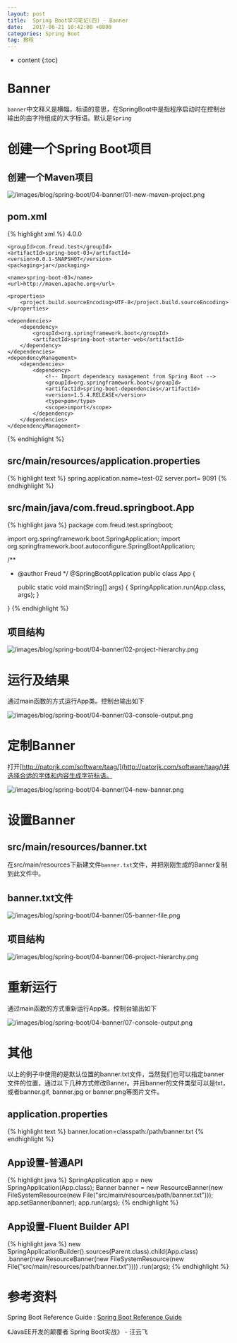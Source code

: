 ```yaml
---
layout: post
title:  Spring Boot学习笔记(四) - Banner
date:   2017-06-21 10:42:00 +0800
categories: Spring Boot
tag: 教程
---
```


* content
{:toc}


Banner
==================

`banner`中文释义是横幅，标语的意思，在SpringBoot中是指程序启动时在控制台输出的由字符组成的大字标语。默认是`Spring`

创建一个Spring Boot项目
==================

创建一个Maven项目
------------------

![/images/blog/spring-boot/04-banner/01-new-maven-project.png](/images/blog/spring-boot/04-banner/01-new-maven-project.png)

pom.xml
------------------

{% highlight xml %}
<project xmlns="http://maven.apache.org/POM/4.0.0" xmlns:xsi="http://www.w3.org/2001/XMLSchema-instance"
	xsi:schemaLocation="http://maven.apache.org/POM/4.0.0 http://maven.apache.org/xsd/maven-4.0.0.xsd">
	<modelVersion>4.0.0</modelVersion>

	<groupId>com.freud.test</groupId>
	<artifactId>spring-boot-03</artifactId>
	<version>0.0.1-SNAPSHOT</version>
	<packaging>jar</packaging>

	<name>spring-boot-03</name>
	<url>http://maven.apache.org</url>

	<properties>
		<project.build.sourceEncoding>UTF-8</project.build.sourceEncoding>
	</properties>

	<dependencies>
		<dependency>
			<groupId>org.springframework.boot</groupId>
			<artifactId>spring-boot-starter-web</artifactId>
		</dependency>
	</dependencies>
	<dependencyManagement>
		<dependencies>
			<dependency>
				<!-- Import dependency management from Spring Boot -->
				<groupId>org.springframework.boot</groupId>
				<artifactId>spring-boot-dependencies</artifactId>
				<version>1.5.4.RELEASE</version>
				<type>pom</type>
				<scope>import</scope>
			</dependency>
		</dependencies>
	</dependencyManagement>
</project>
{% endhighlight %}

src/main/resources/application.properties
------------------

{% highlight text %}
spring.application.name=test-02
server.port= 9091
{% endhighlight %}

src/main/java/com.freud.springboot.App
------------------

{% highlight java %}
package com.freud.test.springboot;

import org.springframework.boot.SpringApplication;
import org.springframework.boot.autoconfigure.SpringBootApplication;

/**
 * @author Freud
 */
@SpringBootApplication
public class App {

	public static void main(String[] args) {
		SpringApplication.run(App.class, args);
	}

}
{% endhighlight %}

项目结构
------------------

![/images/blog/spring-boot/04-banner/02-project-hierarchy.png](/images/blog/spring-boot/04-banner/02-project-hierarchy.png)


运行及结果
==================

通过main函数的方式运行App类。控制台输出如下

![/images/blog/spring-boot/04-banner/03-console-output.png](/images/blog/spring-boot/04-banner/03-console-output.png)


定制Banner
==================

打开[http://patorjk.com/software/taag/](http://patorjk.com/software/taag/)并选择合适的字体和内容生成字符标语。

![/images/blog/spring-boot/04-banner/04-new-banner.png](/images/blog/spring-boot/04-banner/04-new-banner.png)


设置Banner
==================

src/main/resources/banner.txt
------------------

在src/main/resources下新建文件`banner.txt`文件，并把刚刚生成的Banner复制到此文件中。

banner.txt文件
------------------

![/images/blog/spring-boot/04-banner/05-banner-file.png](/images/blog/spring-boot/04-banner/05-banner-file.png)

项目结构
------------------

![/images/blog/spring-boot/04-banner/06-project-hierarchy.png](/images/blog/spring-boot/04-banner/06-project-hierarchy.png)


重新运行
==================

通过main函数的方式重新运行App类。控制台输出如下

![/images/blog/spring-boot/04-banner/07-console-output.png](/images/blog/spring-boot/04-banner/07-console-output.png)


其他
==================

以上的例子中使用的是默认位置的banner.txt文件，当然我们也可以指定banner文件的位置，通过以下几种方式修改Banner。并且banner的文件类型可以是txt，或者banner.gif,
banner.jpg or banner.png等图片文件。

application.properties
------------------

{% highlight text %}
banner.location=classpath:/path/banner.txt
{% endhighlight %}

App设置-普通API
------------------

{% highlight java %}
SpringApplication app = new SpringApplication(App.class);
Banner banner = new ResourceBanner(new FileSystemResource(new File("src/main/resources/path/banner.txt")));
app.setBanner(banner);
app.run(args);
{% endhighlight %}

App设置-Fluent Builder API
------------------

{% highlight java %}
new SpringApplicationBuilder().sources(Parent.class).child(App.class)
	.banner(new ResourceBanner(new FileSystemResource(new File("src/main/resources/path/banner.txt"))))
	.run(args);
{% endhighlight %}


参考资料
==================

Spring Boot Reference Guide : [Spring Boot Reference Guide](http://docs.spring.io/spring-boot/docs/current-SNAPSHOT/reference/htmlsingle/)

《JavaEE开发的颠覆者 Spring Boot实战》 - 汪云飞
